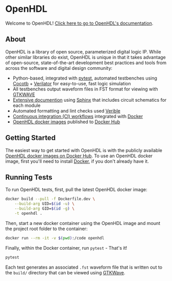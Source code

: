 [CI]: https://github.com/bensampson5/openhdl/actions
[COCOTB]: https://github.com/cocotb/cocotb
[DOCKER]: https://www.docker.com/
[DOCKER_HUB]: https://hub.docker.com/
[DOCS]: https://openhdl.readthedocs.io/en/latest/
[GTKWAVE]: http://gtkwave.sourceforge.net/
[OPENHDL_DOCKER_HUB]: https://hub.docker.com/repository/docker/bensampson5/openhdl
[PYTEST]: [https://docs.pytest.org/en/6.2.x/]
[SPHINX]: https://www.sphinx-doc.org/en/master/
[VERIBLE]: https://github.com/google/verible
[VERILATOR]: https://github.com/verilator/verilator

# OpenHDL
Welcome to OpenHDL! [Click here to go to OpenHDL's documentation][DOCS].

## About

OpenHDL is a library of open source, parameterized digital logic IP. While other similar libraries do exist,
OpenHDL is unique in that it takes advantage of open-source, state-of-the-art development best practices and tools from
across the software and digital design community:
- Python-based, integrated with [pytest][PYTEST], automated testbenches using [Cocotb][COCOTB] + [Verilator][VERILATOR]
  for easy-to-use, fast logic simulation
- All testbenches output waveform files in FST format for viewing with [GTKWAVE]
- [Extensive documention][DOCS] using [Sphinx][SPHINX] that includes circuit schematics for each module
- Automated formatting and lint checks used [Verible][VERIBLE]
- [Continuous integration (CI) workflows][CI] integrated with [Docker][DOCKER]
- [OpenHDL docker images][OPENHDL_DOCKER_HUB] published to [Docker Hub][DOCKER_HUB]


## Getting Started

The easiest way to get started with OpenHDL is with the publicly available [OpenHDL docker images on Docker Hub][OPENHDL_DOCKER_HUB].
To use an OpenHDL docker image, first you'll need to install [Docker](https://www.docker.com/get-started), if you don't already have it.

## Running Tests

To run OpenHDL tests, first, pull the latest OpenHDL docker image:

```bash
docker build --pull -f Dockerfile.dev \
    --build-arg UID=$(id -u) \
    --build-arg GID=$(id -g) \
    -t openhdl .
```

Then, start a new docker container using the OpenHDL image and mount the project root folder to the container:

```bash
docker run --rm -it -v $(pwd):/code openhdl
```

Finally, within the Docker container, run `pytest` - That's it!
```bash
pytest
```

Each test generates an associated `.fst` waveform file that is written out to the `build/` directory that can be viewed
using [GTKWave][GTKWAVE].
